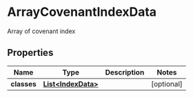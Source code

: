 

# ArrayCovenantIndexData

Array of covenant index

## Properties

Name | Type | Description | Notes
------------ | ------------- | ------------- | -------------
**classes** | [**List&lt;IndexData&gt;**](IndexData.md) |  |  [optional]



